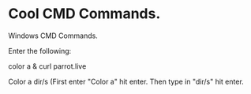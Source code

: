 # Cool CMD Commands.

Windows CMD Commands.

Enter the following:

color a & curl parrot.live

Color a dir/s (First enter "Color a" hit enter. Then type in "dir/s" hit enter.
